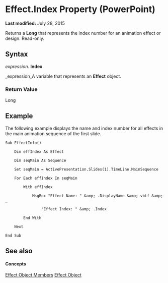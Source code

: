 
# Effect.Index Property (PowerPoint)

 **Last modified:** July 28, 2015

Returns a  **Long** that represents the index number for an animation effect or design. Read-only.

## Syntax

 _expression_. **Index**

 _expression_A variable that represents an  **Effect** object.


### Return Value

Long


## Example

The following example displays the name and index number for all effects in the main animation sequence of the first slide.


```
Sub EffectInfo()

    Dim effIndex As Effect

    Dim seqMain As Sequence

    Set seqMain = ActivePresentation.Slides(1).TimeLine.MainSequence

    For Each effIndex In seqMain

        With effIndex

            MsgBox "Effect Name: " &amp; .DisplayName &amp; vbLf &amp; _

                "Effect Index: " &amp; .Index

        End With

    Next

End Sub
```


## See also


#### Concepts


 [Effect Object Members](a110a644-1a87-b67c-b453-13c9d53004b7.md)
 [Effect Object](359ac3da-86cd-8003-d691-349d20fd1777.md)
